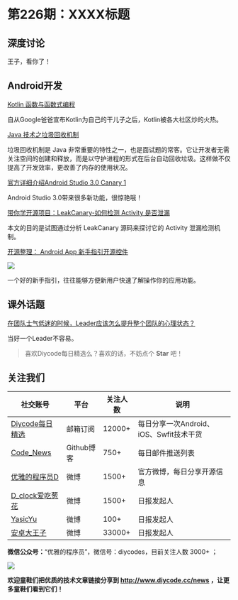 # 第226期：XXXX标题

## 深度讨论

[]()

王子，看你了！

## Android开发

[Kotlin 函数与函数式编程](https://www.diycode.cc/topics/821)

自从Google爸爸宣布Kotlin为自己的干儿子之后，Kotlin被各大社区炒的火热。

[Java 技术之垃圾回收机制](https://www.diycode.cc/news/2499)

垃圾回收机制是 Java 非常重要的特性之一，也是面试题的常客。它让开发者无需关注空间的创建和释放，而是以守护进程的形式在后台自动回收垃圾。这样做不仅提高了开发效率，更改善了内存的使用状况。

[官方详细介绍Android Studio 3.0 Canary 1](https://www.diycode.cc/news/2493)

Android Studio 3.0带来很多新功能，很惊艳哦！

[带你学开源项目：LeakCanary-如何检测 Activity 是否泄漏](https://www.diycode.cc/news/2478)

本文的目的是试图通过分析 LeakCanary 源码来探讨它的 Activity 泄漏检测机制。

[开源整理： Android App 新手指引开源控件](https://www.diycode.cc/news/2481)

![](https://diycode.b0.upaiyun.com/photo/2017/602655b94fa451820d33a7b98f923503.gif)

一个好的新手指引，往往能够方便新用户快速了解操作你的应用功能。

## 课外话题

[在团队士气低迷的时候，Leader应该怎么提升整个团队的心理状态？](https://www.zhihu.com/question/59618005)

当好一个Leader不容易。

> 喜欢Diycode每日精选么？喜欢的话，不妨点个 **Star** 吧！

## 关注我们

| 社交账号  |  平台  | 关注人数 | 说明 |
| -------- | -------- | -------- | -------- |
| [Diycode每日精选](http://list.qq.com/cgi-bin/qf_invite?id=d469993d2c888e971c0fbb2309c4d84256968386b126b967)|   邮箱订阅  | 12000+ | 每日分享一次Android、iOS、Swfit技术干货  |
| [Code_News](https://github.com/DiyCodes/code_news) |    Github博客  |750+ | 每日邮件推送列表  |
| [优雅的程序员D](http://weibo.com/u/5891258264) |   微博  | 1500+ | 官方微博，每日分享开源信息  |
| [D_clock爱吃葱花](http://weibo.com/u/2480694892)  |   微博  | 1500+ | 日报发起人  |
|[YasicYu](http://weibo.com/3917305697)  |   微博  | 100+ | 日报发起人  |
|[安卓大王子](http://weibo.com/apkbus/)   |   微博  | 33000+ | 日报发起人  |

**微信公众号：**“优雅的程序员”，微信号：diycodes，目前关注人数 3000+ ；

![](http://upload-images.jianshu.io/upload_images/1846413-b42abfa70f909099.jpg?imageMogr2/auto-orient/strip%7CimageView2/2/w/1240)

**欢迎童鞋们把优质的技术文章链接分享到 http://www.diycode.cc/news ，让更多童鞋们看到它们！**